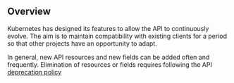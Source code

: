 ## Overview

Kubernetes has designed its features to allow the API to continuously evolve.
The aim is to maintain compatibility with existing clients for a period so that
other projects have an opportunity to adapt.

In general, new API resources and new fields can be added often and frequently.
Elimination of resources or fields requires following the API
[deprecation policy](#deprecation-policy)

